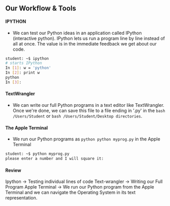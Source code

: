 ## Our Workflow & Tools

#### IPYTHON

+ We can test our Python ideas in an application called IPython (interactive python). IPython lets us run a program line by line instead of all at once.  The value is in the immediate feedback we get about our code.

````bash
student: ~$ ipython
# starts IPython
In [1]: w = 'python'
In [2]: print w
python
In [3]:
````

#### TextWrangler
* We can write our full Python programs in a text editor like TextWrangler.  Once we're done, we can save this file to a file ending in '.py' in the ````bash /Users/Student```` or ````bash /Users/Student/Desktop directories````.

#### The Apple Terminal
* We run our Python programs as ````python python myprog.py```` in the Apple Terminal

````bash
student: ~$ python myprog.py
please enter a number and I will square it:
````

#### Review

Ipython         -> Testing individual lines of code
Text-wrangler   -> Writing our Full Program
Apple Terminal  -> We run our Python program from the Apple Terminal and we can navigate the Operating System in its text representation.
